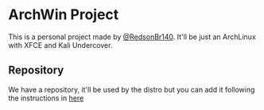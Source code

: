# ArchWin Project
This is a personal project made by [@RedsonBr140](https://github.com/RedsonBr140). It'll be just an ArchLinux with XFCE and Kali Undercover.

## Repository
We have a repository, it'll be used by the distro but you can add it following the instructions in [here](/repo)
